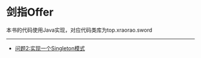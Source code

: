 # 剑指Offer
本书的代码使用Java实现，对应代码类库为top.xraorao.sword

---
- [问题2:实现一个Singleton模式](./t2-实现Singleton模式.md)
